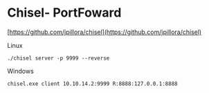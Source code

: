 # Chisel- PortFoward

[https://github.com/jpillora/chisel](https://github.com/jpillora/chisel)

Linux

`./chisel server -p 9999 --reverse`

Windows

`chisel.exe client 10.10.14.2:9999 R:8888:127.0.0.1:8888`